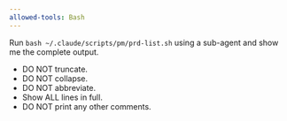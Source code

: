 ```yaml
---
allowed-tools: Bash
---
```


Run `bash ~/.claude/scripts/pm/prd-list.sh` using a sub-agent and show me the complete output.

- DO NOT truncate.
- DO NOT collapse.
- DO NOT abbreviate.
- Show ALL lines in full.
- DO NOT print any other comments.
